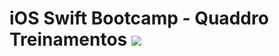 
# iOS Swift Bootcamp - Quaddro Treinamentos <img src="https://media.licdn.com/mpr/mpr/shrinknp_100_100/AAEAAQAAAAAAAAakAAAAJDMyNGY2MWE1LWQ3YjAtNDNmYy04NGU0LWQ5MzY1ZjYwMjM4OA.png">



